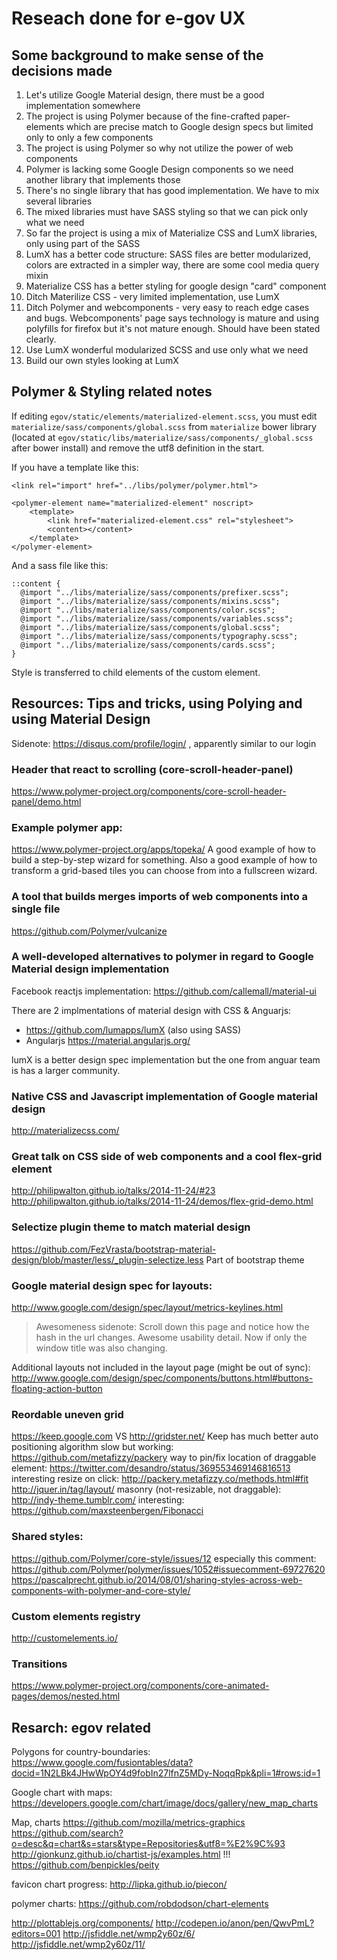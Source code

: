 # Reseach done for e-gov UX

## Some background to make sense of the decisions made
1. Let's utilize Google Material design, there must be a good implementation somewhere
1. The project is using Polymer because of the fine-crafted paper-elements which are precise match to Google design specs but limited only to only a few components
1. The project is using Polymer so why not utilize the power of web components
1. Polymer is lacking some Google Design components so we need another library that implements those
1. There's no single library that has good implementation. We have to mix several libraries
1. The mixed libraries must have SASS styling so that we can pick only what we need
1. So far the project is using a mix of Materialize CSS and LumX libraries, only using part of the SASS
1. LumX has a better code structure: SASS files are better modularized, colors are extracted in a simpler way, there are some cool media query mixin
1. Materialize CSS has a better styling for google design "card" component
1. Ditch Materilize CSS - very limited implementation, use LumX
1. Ditch Polymer and webcomponents - very easy to reach edge cases and bugs. Webcomponents' page says technology is mature and using polyfills for firefox but it's not mature enough. Should have been stated clearly.
1. Use LumX wonderful modularized SCSS and use only what we need
1. Build our own styles looking at LumX



## Polymer & Styling related notes

If editing `egov/static/elements/materialized-element.scss`, you must edit
`materialize/sass/components/global.scss` from `materialize`
bower library (located at `egov/static/libs/materialize/sass/components/_global.scss`
after bower install) and remove the utf8 definition in the start.




If you have a template like this:
```
<link rel="import" href="../libs/polymer/polymer.html">

<polymer-element name="materialized-element" noscript>
    <template>
        <link href="materialized-element.css" rel="stylesheet">
        <content></content>
    </template>
</polymer-element>
```

And a sass file like this:
```
::content {
  @import "../libs/materialize/sass/components/prefixer.scss";
  @import "../libs/materialize/sass/components/mixins.scss";
  @import "../libs/materialize/sass/components/color.scss";
  @import "../libs/materialize/sass/components/variables.scss";
  @import "../libs/materialize/sass/components/global.scss";
  @import "../libs/materialize/sass/components/typography.scss";
  @import "../libs/materialize/sass/components/cards.scss";
}
```

Style is transferred to child elements of the custom element.


## Resources: Tips and tricks, using Polying and using Material Design

Sidenote: https://disqus.com/profile/login/ , apparently similar to our login

### Header that react to scrolling (core-scroll-header-panel)
https://www.polymer-project.org/components/core-scroll-header-panel/demo.html


### Example polymer app:
https://www.polymer-project.org/apps/topeka/
A good example of how to build a step-by-step wizard for something.
Also a good example of how to transform a grid-based tiles you can choose from
into a fullscreen wizard.

### A tool that builds merges imports of web components into a single file
https://github.com/Polymer/vulcanize


### A well-developed alternatives to polymer in regard to Google Material design implementation
Facebook reactjs implementation: https://github.com/callemall/material-ui

There are 2 implmentations of material design with CSS & Anguarjs:
- https://github.com/lumapps/lumX (also using SASS)
- Angularjs https://material.angularjs.org/

lumX is a better design spec implementation but the one from anguar team is has a larger community.

### Native CSS and Javascript implementation of Google material design
http://materializecss.com/

### Great talk on CSS side of web components and a cool flex-grid element
http://philipwalton.github.io/talks/2014-11-24/#23
http://philipwalton.github.io/talks/2014-11-24/demos/flex-grid-demo.html

### Selectize plugin theme to match material design
https://github.com/FezVrasta/bootstrap-material-design/blob/master/less/_plugin-selectize.less
Part of bootstrap theme

### Google material design spec for layouts:

http://www.google.com/design/spec/layout/metrics-keylines.html
> Awesomeness sidenote: Scroll down this page and notice how the hash in the url changes. Awesome usability detail. Now if only the window title was also changing.

Additional layouts not included in the layout page (might be out of sync):
http://www.google.com/design/spec/components/buttons.html#buttons-floating-action-button

### Reordable uneven grid
https://keep.google.com VS http://gridster.net/
Keep has much better auto positioning algorithm
slow but working: https://github.com/metafizzy/packery
way to pin/fix location of draggable element: https://twitter.com/desandro/status/369553469146816513
interesting resize on click: http://packery.metafizzy.co/methods.html#fit
http://jquer.in/tag/layout/
masonry (not-resizable, not draggable): http://indy-theme.tumblr.com/
interesting: https://github.com/maxsteenbergen/Fibonacci

### Shared styles:
https://github.com/Polymer/core-style/issues/12
especially this comment: https://github.com/Polymer/polymer/issues/1052#issuecomment-69727620
https://pascalprecht.github.io/2014/08/01/sharing-styles-across-web-components-with-polymer-and-core-style/

### Custom elements registry
http://customelements.io/

### Transitions
https://www.polymer-project.org/components/core-animated-pages/demos/nested.html


## Resarch: egov related

Polygons for country-boundaries:
https://www.google.com/fusiontables/data?docid=1N2LBk4JHwWpOY4d9fobIn27lfnZ5MDy-NoqqRpk&pli=1#rows:id=1

Google chart with maps:
https://developers.google.com/chart/image/docs/gallery/new_map_charts

Map, charts
https://github.com/mozilla/metrics-graphics
https://github.com/search?o=desc&q=chart&s=stars&type=Repositories&utf8=%E2%9C%93
http://gionkunz.github.io/chartist-js/examples.html
!!! https://github.com/benpickles/peity

favicon chart progress: http://lipka.github.io/piecon/

polymer charts: https://github.com/robdodson/chart-elements

http://plottablejs.org/components/
http://codepen.io/anon/pen/QwvPmL?editors=001
http://jsfiddle.net/wmp2y60z/6/
http://jsfiddle.net/wmp2y60z/11/
